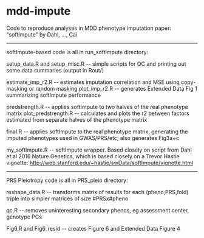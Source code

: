 # mdd-impute
Code to reproduce analyses in MDD phenotype imputation paper: "softImpute" by Dahl, ..., Cai


*************
softImpute-based code is all in run_softImpute directory:

setup_data.R and setup_misc.R -- simple scripts for QC and printing out some data summaries (output in Rout/)

estimate_imp_r2.R -- estimates imputation correlation and MSE using copy-masking or random masking
plot_imp_r2.R -- generates Extended Data Fig 1 summarizing softImpute performance

predstrength.R -- applies softImpute to two halves of the real phenotype matrix
plot_predstrength.R -- calculates and plots the r2 between factors estimated from separate halves of the phenotype matrix

final.R -- applies softImpute to the real phenotype matrix, generating the imputed phenotypes used in GWAS/PRS/etc; also generates Fig3a+c

my_softImpute.R -- softImpute wrapper. Based closely on script from Dahl et al 2016 Nature Genetics, which is based closely on a Trevor Hastie vignette: http://web.stanford.edu/~hastie/swData/softImpute/vignette.html

*************
PRS Pleiotropy code is all in PRS_pleio directory:

reshape_data.R -- transforms matrix of results for each (pheno,PRS,fold) triple into simpler matrices of size #PRSx#pheno

qc.R -- removes uninteresting secondary phenos, eg assessment center, genotype PCs

Fig6.R and Fig6_resid -- creates Figure 6 and Extended Data Figure 4
